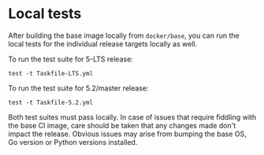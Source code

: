 # Local tests

After building the base image locally from `docker/base`, you can run the
local tests for the individual release targets locally as well.

To run the test suite for 5-LTS release:

```
test -t Taskfile-LTS.yml
```

To run the test suite for 5.2/master release:

```
test -t Taskfile-5.2.yml
```

Both test suites must pass locally. In case of issues that require
fiddling with the base CI image, care should be taken that any changes
made don't impact the release. Obvious issues may arise from bumping the
base OS, Go version or Python versions installed.
